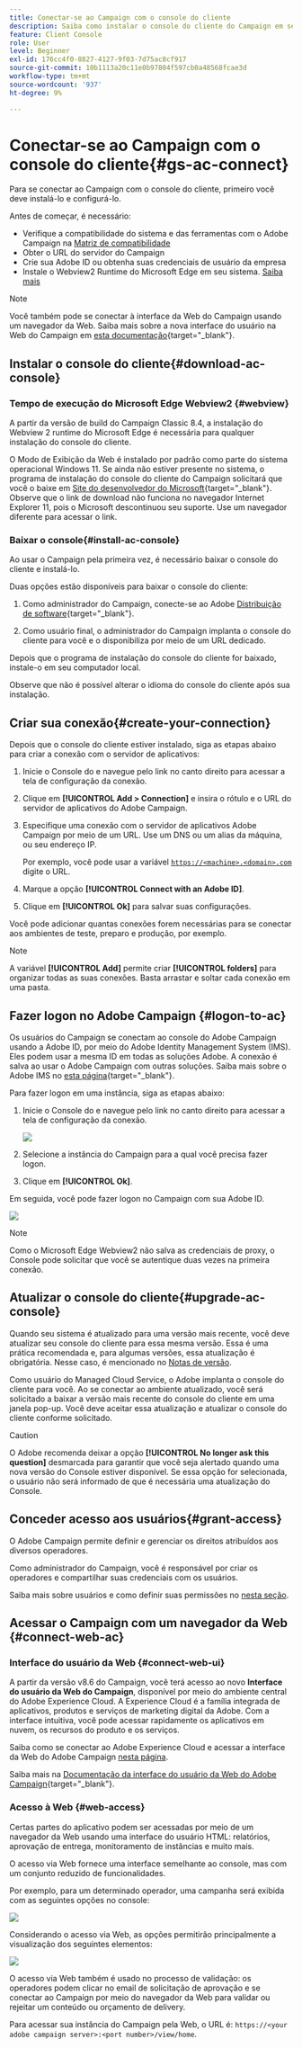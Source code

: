 ```yaml
---
title: Conectar-se ao Campaign com o console do cliente
description: Saiba como instalar o console do cliente do Campaign em seu computador e conectar-se ao Adobe Campaign
feature: Client Console
role: User
level: Beginner
exl-id: 176cc4f0-8827-4127-9f03-7d75ac8cf917
source-git-commit: 10b1113a20c11e0b97804f597cb0a48568fcae3d
workflow-type: tm+mt
source-wordcount: '937'
ht-degree: 9%

---
```


# Conectar-se ao Campaign com o console do cliente{#gs-ac-connect}

Para se conectar ao Campaign com o console do cliente, primeiro você deve instalá-lo e configurá-lo.

Antes de começar, é necessário:

* Verifique a compatibilidade do sistema e das ferramentas com o Adobe Campaign na [Matriz de compatibilidade](compatibility-matrix.md)
* Obter o URL do servidor do Campaign
* Crie sua Adobe ID ou obtenha suas credenciais de usuário da empresa
* Instale o Webview2 Runtime do Microsoft Edge em seu sistema. [Saiba mais](#webview)


>[!NOTE]
>
>Você também pode se conectar à interface da Web do Campaign usando um navegador da Web. Saiba mais sobre a nova interface do usuário na Web do Campaign em [esta documentação](https://experienceleague.adobe.com/docs/campaign-web/v8/campaign-web-home.html?lang=pt-BR){target="_blank"}.


## Instalar o console do cliente{#download-ac-console}

### Tempo de execução do Microsoft Edge Webview2 {#webview}

A partir da versão de build do Campaign Classic 8.4, a instalação do Webview 2 runtime do Microsoft Edge é necessária para qualquer instalação do console do cliente.

O Modo de Exibição da Web é instalado por padrão como parte do sistema operacional Windows 11. Se ainda não estiver presente no sistema, o programa de instalação do console do cliente do Campaign solicitará que você o baixe em [Site do desenvolvedor do Microsoft](http://www.adobe.com/go/acc-ms-webview2-runtime-download_br){target="_blank"}. Observe que o link de download não funciona no navegador Internet Explorer 11, pois o Microsoft descontinuou seu suporte. Use um navegador diferente para acessar o link.

### Baixar o console{#install-ac-console}

Ao usar o Campaign pela primeira vez, é necessário baixar o console do cliente e instalá-lo.

Duas opções estão disponíveis para baixar o console do cliente:

1. Como administrador do Campaign, conecte-se ao Adobe [Distribuição de software](https://experience.adobe.com/#/downloads/content/software-distribution/br/campaign.html){target="_blank"}.

1. Como usuário final, o administrador do Campaign implanta o console do cliente para você e o disponibiliza por meio de um URL dedicado.

Depois que o programa de instalação do console do cliente for baixado, instale-o em seu computador local.

Observe que não é possível alterar o idioma do console do cliente após sua instalação.

## Criar sua conexão{#create-your-connection}

Depois que o console do cliente estiver instalado, siga as etapas abaixo para criar a conexão com o servidor de aplicativos:

1. Inicie o Console do e navegue pelo link no canto direito para acessar a tela de configuração da conexão.

1. Clique em **[!UICONTROL Add > Connection]** e insira o rótulo e o URL do servidor de aplicativos do Adobe Campaign.

1. Especifique uma conexão com o servidor de aplicativos Adobe Campaign por meio de um URL. Use um DNS ou um alias da máquina, ou seu endereço IP.

   Por exemplo, você pode usar a variável [`https://<machine>.<domain>.com`](https://myserver.adobe.com) digite o URL.

1. Marque a opção **[!UICONTROL Connect with an Adobe ID]**.

1. Clique em **[!UICONTROL Ok]** para salvar suas configurações.

Você pode adicionar quantas conexões forem necessárias para se conectar aos ambientes de teste, preparo e produção, por exemplo.

>[!NOTE]
>
>A variável **[!UICONTROL Add]** permite criar **[!UICONTROL folders]** para organizar todas as suas conexões. Basta arrastar e soltar cada conexão em uma pasta.

## Fazer logon no Adobe Campaign {#logon-to-ac}

Os usuários do Campaign se conectam ao console do Adobe Campaign usando a Adobe ID, por meio do Adobe Identity Management System (IMS). Eles podem usar a mesma ID em todas as soluções Adobe. A conexão é salva ao usar o Adobe Campaign com outras soluções. Saiba mais sobre o Adobe IMS no [esta página](https://helpx.adobe.com/br/enterprise/using/identity.html){target="_blank"}.

Para fazer logon em uma instância, siga as etapas abaixo:

1. Inicie o Console do e navegue pelo link no canto direito para acessar a tela de configuração da conexão.

   ![](assets/connectToCampaign.png)

1. Selecione a instância do Campaign para a qual você precisa fazer logon.

1. Clique em **[!UICONTROL Ok]**.

Em seguida, você pode fazer logon no Campaign com sua Adobe ID.

![](assets/adobeID.png)

>[!NOTE]
>
>Como o Microsoft Edge Webview2 não salva as credenciais de proxy, o Console pode solicitar que você se autentique duas vezes na primeira conexão.

## Atualizar o console do cliente{#upgrade-ac-console}

Quando seu sistema é atualizado para uma versão mais recente, você deve atualizar seu console do cliente para essa mesma versão. Essa é uma prática recomendada e, para algumas versões, essa atualização é obrigatória. Nesse caso, é mencionado no [Notas de versão](release-notes.md).

Como usuário do Managed Cloud Service, o Adobe implanta o console do cliente para você. Ao se conectar ao ambiente atualizado, você será solicitado a baixar a versão mais recente do console do cliente em uma janela pop-up. Você deve aceitar essa atualização e atualizar o console do cliente conforme solicitado.

>[!CAUTION]
>
>O Adobe recomenda deixar a opção **[!UICONTROL No longer ask this question]** desmarcada para garantir que você seja alertado quando uma nova versão do Console estiver disponível. Se essa opção for selecionada, o usuário não será informado de que é necessária uma atualização do Console.
>



## Conceder acesso aos usuários{#grant-access}

O Adobe Campaign permite definir e gerenciar os direitos atribuídos aos diversos operadores.

Como administrador do Campaign, você é responsável por criar os operadores e compartilhar suas credenciais com os usuários.

Saiba mais sobre usuários e como definir suas permissões no [nesta seção](gs-permissions.md).


## Acessar o Campaign com um navegador da Web {#connect-web-ac}

### Interface do usuário da Web {#connect-web-ui}

A partir da versão v8.6 do Campaign, você terá acesso ao novo **Interface do usuário da Web do Campaign**, disponível por meio do ambiente central do Adobe Experience Cloud. A Experience Cloud é a família integrada de aplicativos, produtos e serviços de marketing digital da Adobe. Com a interface intuitiva, você pode acessar rapidamente os aplicativos em nuvem, os recursos do produto e os serviços.

Saiba como se conectar ao Adobe Experience Cloud e acessar a interface da Web do Adobe Campaign [nesta página](campaign-ui.md#ac-web-ui).

Saiba mais na [Documentação da interface do usuário da Web do Adobe Campaign](https://experienceleague.adobe.com/en/docs/campaign-web/v8/campaign-web-home){target="_blank"}.

### Acesso à Web {#web-access}

Certas partes do aplicativo podem ser acessadas por meio de um navegador da Web usando uma interface do usuário HTML: relatórios, aprovação de entrega, monitoramento de instâncias e muito mais.

O acesso via Web fornece uma interface semelhante ao console, mas com um conjunto reduzido de funcionalidades.

Por exemplo, para um determinado operador, uma campanha será exibida com as seguintes opções no console:

![](assets/campaign-from-console.png)

Considerando o acesso via Web, as opções permitirão principalmente a visualização dos seguintes elementos:

![](assets/campaign-from-web.png)

O acesso via Web também é usado no processo de validação: os operadores podem clicar no email de solicitação de aprovação e se conectar ao Campaign por meio do navegador da Web para validar ou rejeitar um conteúdo ou orçamento de delivery.

Para acessar sua instância do Campaign pela Web, o URL é:  `https://<your adobe campaign server>:<port number>/view/home`.
